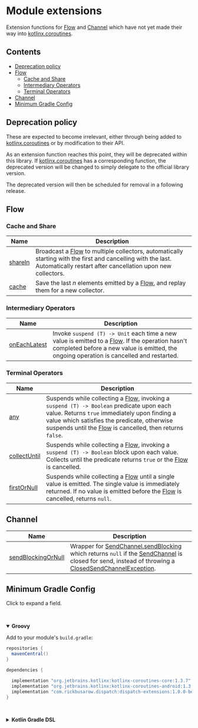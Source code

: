# Module extensions

Extension functions for [Flow] and [Channel] which have not yet made their way into [kotlinx.coroutines].

## Contents
<!--- TOC -->

* [Deprecation policy](#deprecation-policy)
* [Flow](#flow)
  * [Cache and Share](#cache-and-share)
  * [Intermediary Operators](#intermediary-operators)
  * [Terminal Operators](#terminal-operators)
* [Channel](#channel)
* [Minimum Gradle Config](#minimum-gradle-config)

<!--- END -->

## Deprecation policy

These are expected to become irrelevant, either through being added to [kotlinx.coroutines]
or by modification to their API.

As an extension function reaches this point, they will be deprecated within this library.  If [kotlinx.coroutines] has
a corresponding function, the deprecated version will be changed to simply delegate to the official library version.

The deprecated version will then be scheduled for removal in a following release.

## Flow

### Cache and Share

| **Name**            | **Description**            |
| ------------------- | -----------------------    |
| [shareIn]           | Broadcast a [Flow] to multiple collectors, automatically starting with the first and cancelling with the last.  Automatically restart after cancellation upon new collectors.
| [cache]             | Save the last *n* elements emitted by a [Flow], and replay them for a new collector.


### Intermediary Operators

| **Name**            | **Description**            |
| ------------------- | -----------------------    |
| [onEachLatest]      | Invoke `suspend (T) -> Unit` each time a new value is emitted to a [Flow].  If the operation hasn't completed before a new value is emitted, the ongoing operation is cancelled and restarted.

### Terminal Operators

| **Name**            | **Description**            |
| ------------------- | -----------------------    |
| [any]               | Suspends while collecting a [Flow], invoking a `suspend (T) -> Boolean` predicate upon each value.  Returns `true` immediately upon finding a value which satisfies the predicate, otherwise suspends until the [Flow] is cancelled, then returns `false`.
| [collectUntil]      | Suspends while collecting a [Flow], invoking a `suspend (T) -> Boolean` block upon each value.  Collects until the predicate returns `true` or the [Flow] is cancelled.
| [firstOrNull]       | Suspends while collecting a [Flow] until a single value is emitted.  The single value is immediately returned.  If no value is emitted before the [Flow] is cancelled, returns `null`.

## Channel

| **Name**             | **Description**            |
| -------------------- | -----------------------    |
| [sendBlockingOrNull] | Wrapper for [SendChannel.sendBlocking] which returns `null` if the [SendChannel] is closed for send, instead of throwing a [ClosedSendChannelException].


## Minimum Gradle Config
Click to expand a field.

&nbsp;<details open> <summary> <b>Groovy</b> </summary>

Add to your module's `build.gradle`:

``` groovy
repositories {
  mavenCentral()
}

dependencies {

  implementation "org.jetbrains.kotlinx:kotlinx-coroutines-core:1.3.7"
  implementation "org.jetbrains.kotlinx:kotlinx-coroutines-android:1.3.7"
  implementation "com.rickbusarow.dispatch:dispatch-extensions:1.0.0-beta03"
}
```

</details>


&nbsp;<details> <summary> <b>Kotlin Gradle DSL</b> </summary>

Add to your module's `build.gradle.kts`:

``` kotlin
repositories {
  mavenCentral()
}

dependencies {

  implementation("org.jetbrains.kotlinx:kotlinx-coroutines-core:1.3.7")
  implementation("org.jetbrains.kotlinx:kotlinx-coroutines-android:1.3.7")
  implementation("com.rickbusarow.dispatch:dispatch-extensions:1.0.0-beta03")
}
```

</details>

<!--- MODULE extensions-->
<!--- INDEX  -->
[shareIn]: https://rbusarow.github.io/Dispatch/extensions//dispatch.extensions.flow/kotlinx.coroutines.flow.-flow/share-in.html
[cache]: https://rbusarow.github.io/Dispatch/extensions//dispatch.extensions.flow/kotlinx.coroutines.flow.-flow/cache.html
[onEachLatest]: https://rbusarow.github.io/Dispatch/extensions//dispatch.extensions.flow/kotlinx.coroutines.flow.-flow/on-each-latest.html
[any]: https://rbusarow.github.io/Dispatch/extensions//dispatch.extensions.flow/kotlinx.coroutines.flow.-flow/any.html
[collectUntil]: https://rbusarow.github.io/Dispatch/extensions//dispatch.extensions.flow/kotlinx.coroutines.flow.-flow/collect-until.html
[firstOrNull]: https://rbusarow.github.io/Dispatch/extensions//dispatch.extensions.flow/kotlinx.coroutines.flow.-flow/first-or-null.html
[sendBlockingOrNull]: https://rbusarow.github.io/Dispatch/extensions//dispatch.extensions.channel/kotlinx.coroutines.channels.-send-channel/send-blocking-or-null.html
<!--- END -->

[Channel]: https://kotlin.github.io/kotlinx.coroutines/kotlinx-coroutines-core/kotlinx.coroutines.channels/-channel/
[ClosedSendChannelException]: https://kotlin.github.io/kotlinx.coroutines/kotlinx-coroutines-core/kotlinx.coroutines.channels/-closed-send-channel-exception/index.html
[Flow]: https://kotlin.github.io/kotlinx.coroutines/kotlinx-coroutines-core/kotlinx.coroutines.flow/-flow/index.html
[kotlinx.coroutines]: https://kotlin.github.io/kotlinx.coroutines/
[SendChannel]: https://kotlin.github.io/kotlinx.coroutines/kotlinx-coroutines-core/kotlinx.coroutines.channels/-send-channel/index.html
[SendChannel.sendBlocking]: https://kotlin.github.io/kotlinx.coroutines/kotlinx-coroutines-core/kotlinx.coroutines.channels/send-blocking.html
